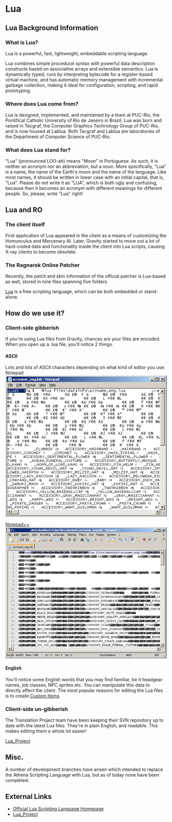 # Lua

## Lua Background Information

### What is Lua?

Lua is a powerful, fast, lightweight, embeddable scripting language.

Lua combines simple procedural syntax with powerful data description constructs based on associative arrays and
extensible semantics. Lua is dynamically typed, runs by interpreting bytecode for a register-based virtual machine, and
has automatic memory management with incremental garbage collection, making it ideal for configuration, scripting, and
rapid prototyping.

### Where does Lua come from?

Lua is designed, implemented, and maintained by a team at PUC-Rio, the Pontifical Catholic University of Rio de Janeiro
in Brazil. Lua was born and raised in Tecgraf, the Computer Graphics Technology Group of PUC-Rio, and is now housed at
Lablua. Both Tecgraf and Lablua are laboratories of the Department of Computer Science of PUC-Rio.

### What does Lua stand for?

"Lua" (pronounced LOO-ah) means "Moon" in Portuguese. As such, it is neither an acronym nor an abbreviation, but a noun.
More specifically, "Lua" is a name, the name of the Earth's moon and the name of the language. Like most names, it
should be written in lower case with an initial capital, that is, "Lua". Please do not write it as "LUA", which is both
ugly and confusing, because then it becomes an acronym with different meanings for different people. So, please, write
"Lua" right!

## Lua and RO

### The client itself

First application of Lua appeared in the client as a means of customizing the Homunculus and Mercenary AI. Later,
Gravity started to move out a lot of hard-coded data and functionality inside the client into Lua scripts, causing X-ray
clients to become obsolete.

### The Ragnarok Online Patcher

Recently, the patch and skin information of the official patcher is Lua-based as well, stored in nine files spanning
five folders.

[Lua](https://en.wikipedia.org/wiki/Lua_(programming_language)) is a free scripting language, which can be both embedded or
stand-alone.

## How do we use it?

### Client-side gibberish

If you're using Lua files from Gravity, chances are your files are encoded. When you open up a .lua file, you'll notice
2 things.

#### ASCII

Lots and lots of ASCII characters depending on what kind of editor you use:  
Notepad  
![](assets/accname_lub_in_notepad.png)

[Notepad++](http://notepad-plus-plus.org/)  
![](assets/accname_lub_in_notepadplusplus.png)

#### English

You'll notice some English words that you may find familiar, be it headgear names, job classes, NPC sprites etc. You can
manipulate this data to directly affect the client. The most popular reasons for editing the Lua files is to create
[Custom Items](../customization/custom-items.md).

### Client-side un-gibberish

The Translation Project team have been keeping their SVN repository up to date with the latest Lua files. They're in
plain English, and readable. This makes editing them a whole lot easier!

[Lua_Project](http://subversion.assembla.com/svn/ClientSide/Lua_Project/)

## Misc.

A number of development branches have arisen which intended to replace the Athena Scripting Language with Lua, but as of
today none have been completed.

## External Links

- [Official Lua Scripting Language Homepage](http://www.lua.org/)
- [Lua_Project](http://subversion.assembla.com/svn/ClientSide/Lua_Project/)

<!-- [:Category:Customization](:Category:Customization "wikilink") -->

